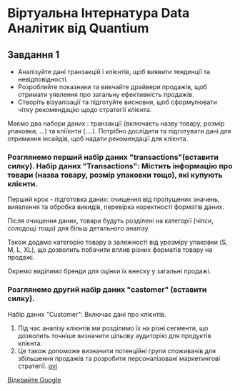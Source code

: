 # Віртуальна Інтернатура Data Аналітик від Quantium

## Завдання 1
- Аналізуйте дані транзакцій і клієнтів, щоб виявити тенденції та невідповідності.
- Розробляйте показники та вивчайте драйвери продажів, щоб отримати уявлення про загальну ефективність продажів.
- Створіть візуалізації та підготуйте висновки, щоб сформулювати чітку рекомендацію щодо стратегії клієнта.


Маємо два набори даних : транзакції (включаєть назву товару, розмір упаковки, ...) та кліїєнти (....). Потрібно дослідити та підготувати дані для отримання інсайдів, щоб надати рекомендації для клієнта. 

### Розглянемо перший набір даних "transactions"(вставити силку). Набір даних "Transactions": Містить інформацію про товари (назва товару, розмір упаковки тощо), які купують клієнти.
<!-- ### Основні кроки:
- Аналіз даних транзакцій: вивчайте купівельні поведінки клієнтів, виявляйте найбільш популярні товари та аналізуйте зміни у попиті.
- Побудова показників продажів: визначайте ключові драйвери, які впливають на рівень продажів, щоб мати чітке уявлення про ефективність продуктів.
- Візуалізація та рекомендації: використовуйте графіки та діаграми для наочного представлення результатів аналізу, формуючи конкретні рекомендації для покращення стратегії клієнта.   -->


Перший крок - підготовка даних: очищення від пропущених значень, виявлення та обробка викидів, перевірка коректності форматів даних.

Після очищення даних, товари будуть розділені на категорії (чіпси, солодощі тощо) для більш детального аналізу. 

Також додамо категорію товару в залежності від урозміру упаковки (S, M, L, XL), що дозволить побачити вплив різних форматів товару на продажі. 

Окремо виділимо бренди для оцінки їх внеску у загальні продажі.




### Розглянемо другий набір даних "castomer" (вставити силку). 
Набір даних "Customer": Включає дані про клієнтів. 
1. Під час аналізу клієнтів ми розділимо їх на різні сегменти, що дозволить точніше визначити цільову аудиторію для продуктів клієнта.
2. Це також допоможе визначити потенційні групи споживачів для збільшення продажів та розробити персоналізовані маркетингові стратегії.
[qvi](qvi_analysis.ipynb)

[Відкрийте Google](https://www.google.com)
